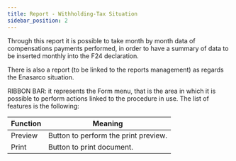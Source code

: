 ```yaml
---
title: Report - Withholding-Tax Situation
sidebar_position: 2
---
```


Through this report it is possible to take month by month data of compensations payments performed, in order to have a summary of data to be inserted monthly into the F24 declaration.

There is also a report (to be linked to the reports management) as regards the Enasarco situation.

RIBBON BAR: it represents the Form menu, that is the area in which it is possible to perform actions linked to the procedure in use. The list of features is the following: 



| Function | Meaning |
| --- | --- |
| Preview | Button to perform the print preview.  |
| Print | Button to print document.  |






